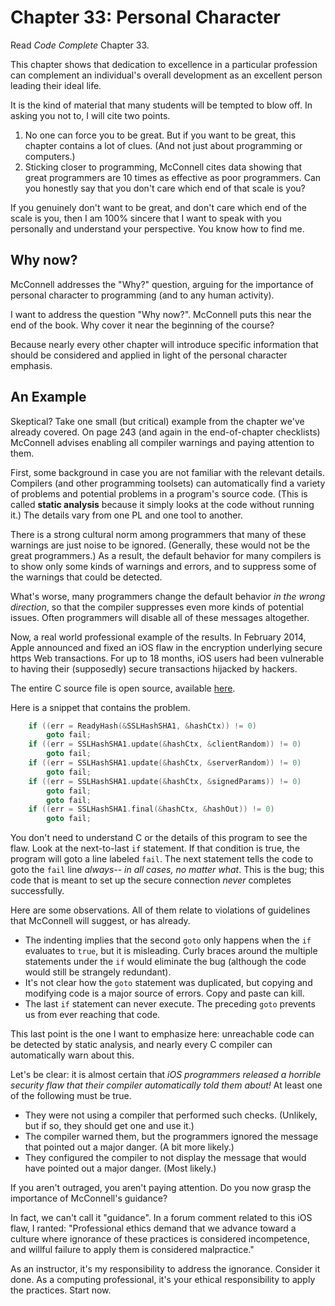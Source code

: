 # Chapter 33: Personal Character

Read *Code Complete* Chapter 33.

This chapter shows that dedication to excellence in a particular profession can complement an individual's overall development as an excellent person leading their ideal life.

It is the kind of material that many students will be tempted to blow off. In asking you not to, I will cite two points.

1. No one can force you to be great. But if you want to be great, this chapter contains a lot of clues. (And not just about programming or computers.)
2. Sticking closer to programming, McConnell cites data showing that great programmers are 10 times as effective as poor programmers. Can you honestly say that you don't care which end of that scale is you?

If you genuinely don't want to be great, and don't care which end of the scale is you, then I am 100% sincere that I want to speak with you personally and understand your perspective. You know how to find me.

## Why now?

McConnell addresses the "Why?" question, arguing for the importance of personal character to programming (and to any human activity).

I want to address the question "Why now?". McConnell puts this near the end of the book. Why cover it near the beginning of the course?

Because nearly every other chapter will introduce specific information that should be considered and applied in light of the personal character emphasis.

## An Example

Skeptical? Take one small (but critical) example from the chapter we've already covered. On page 243 (and again in the end-of-chapter checklists) McConnell advises enabling all compiler warnings and paying attention to them.

First, some background in case you are not familiar with the relevant details. Compilers (and other programming toolsets) can automatically find a variety of problems and potential problems in a program's source code. (This is called **static analysis** because it simply looks at the code without running it.) The details vary from one PL and one tool to another.

There is a strong cultural norm among programmers that many of these warnings are just noise to be ignored. (Generally, these would not be the great programmers.) As a result, the default behavior for many compilers is to show only some kinds of warnings and errors, and to suppress some of the warnings that could be detected. 

What's worse, many programmers change the default behavior *in the wrong direction*, so that the compiler suppresses even more kinds of potential issues. Often programmers will disable all of these messages altogether.

Now, a real world professional example of the results. In February 2014, Apple announced and fixed an iOS flaw in the encryption underlying secure https Web transactions. For up to 18 months, iOS users had been vulnerable to having their (supposedly) secure transactions hijacked by hackers.

The entire C source file is open source, available [here](http://opensource.apple.com/source/Security/Security-55471/libsecurity_ssl/lib/sslKeyExchange.c).

Here is a snippet that contains the problem.

```c
    if ((err = ReadyHash(&SSLHashSHA1, &hashCtx)) != 0)
        goto fail;
    if ((err = SSLHashSHA1.update(&hashCtx, &clientRandom)) != 0)
        goto fail;
    if ((err = SSLHashSHA1.update(&hashCtx, &serverRandom)) != 0)
        goto fail;
    if ((err = SSLHashSHA1.update(&hashCtx, &signedParams)) != 0)
        goto fail;
        goto fail;
    if ((err = SSLHashSHA1.final(&hashCtx, &hashOut)) != 0)
        goto fail;
```

You don't need to understand C or the details of this program to see the flaw. Look at the next-to-last `if` statement. If that condition is true, the program will goto a line labeled `fail`. The next statement tells the code to goto the `fail` line *always-- in all cases, no matter what*. This is the bug; this code that is meant to set up the secure connection *never* completes successfully.

Here are some observations. All of them relate to violations of guidelines that McConnell will suggest, or has already.

- The indenting implies that the second `goto` only happens when the `if` evaluates to `true`, but it is misleading. Curly braces around the multiple statements under the `if` would eliminate the bug (although the code would still be strangely redundant).
- It's not clear how the `goto` statement was duplicated, but copying and modifying code is a major source of errors. Copy and paste can kill.
- The last `if` statement can never execute. The preceding `goto` prevents us from ever reaching that code.

This last point is the one I want to emphasize here: unreachable code can be detected by static analysis, and nearly every C compiler can automatically warn about this.

Let's be clear: it is almost certain that *iOS programmers released a horrible security flaw that their compiler automatically told them about!* At least one of the following must be true.

- They were not using a compiler that performed such checks. (Unlikely, but if so, they should get one and use it.)
- The compiler warned them, but the programmers ignored the message that pointed out a major danger. (A bit more likely.)
- They configured the compiler to not display the message that would have pointed out a major danger. (Most likely.)

If you aren't outraged, you aren't paying attention. Do you now grasp the importance of McConnell's guidance?

In fact, we can't call it "guidance". In a forum comment related to this iOS flaw, I ranted: "Professional ethics demand that we advance toward a culture where ignorance of these practices is considered incompetence, and willful failure to apply them is considered malpractice."

As an instructor, it's my responsibility to address the ignorance. Consider it done. As a computing professional, it's your ethical responsibility to apply the practices. Start now.